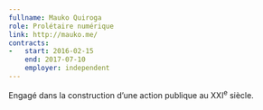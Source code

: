 ```yaml
---
fullname: Mauko Quiroga
role: Prolétaire numérique
link: http://mauko.me/
contracts:
-   start: 2016-02-15
    end: 2017-07-10
    employer: independent
---
```


Engagé dans la construction d’une action publique au XXI<sup>e</sup> siècle.
